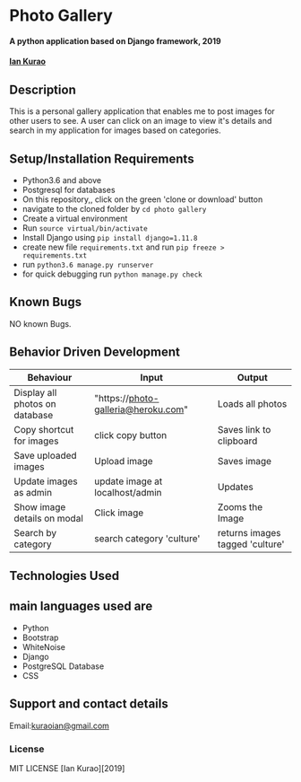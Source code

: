 # Photo Gallery
#### A python application based on Django framework, 2019
####  **[Ian Kurao](https://github.com/iankurao)**
## Description
This is a personal gallery application that enables me to post images for other users to see. A user can click on an image to view it's details and search in my application for images based on categories.
## Setup/Installation Requirements
* Python3.6 and above
* Postgresql for databases
* On this repository,, click on the green 'clone or download' button
* navigate to the cloned folder by `cd photo gallery`
* Create a virtual environment 
* Run `source virtual/bin/activate`
* Install Django  using `pip install django=1.11.8`
* create new file `requirements.txt` and run `pip freeze > requirements.txt`
* run `python3.6 manage.py runserver `
* for quick debugging run `python manage.py check` 
## Known Bugs
NO known Bugs.
## Behavior Driven Development

| Behaviour| Input | Output |
| ------------- | ----------------- | ------------------ |
| Display all photos on database  | "https://photo-galleria@heroku.com"   | Loads all photos  |
| Copy shortcut for images | click copy button | Saves link to clipboard |
| Save uploaded images | Upload image | Saves image |
| Update images as admin | update image at localhost/admin | Updates |
| Show image details on modal | Click image | Zooms the Image|
| Search by category| search category 'culture'| returns images tagged 'culture' |



## Technologies Used
## main languages used are
* Python
* Bootstrap
* WhiteNoise
* Django
* PostgreSQL Database
* CSS


## Support and contact details
Email:kuraoian@gmail.com


### License
MIT LICENSE [Ian Kurao][2019]
